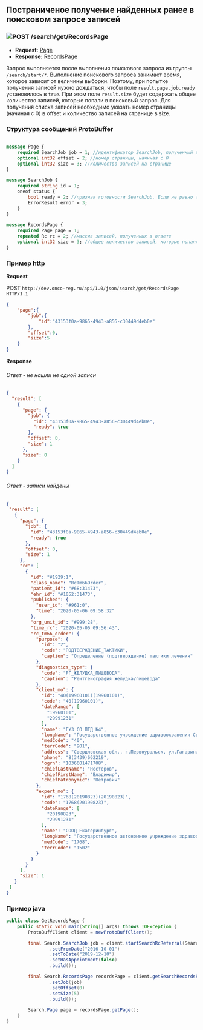 ## Постраниченое получение найденных ранее в поисковом запросе записей


### ![POST](../../../../img/post.png) /search/get/RecordsPage
* **Request:** [Page](../../../../types/types.md#com.siams.med.api.Page) 
* **Response:** [RecordsPage](../../../../types/types.md#com.siams.med.api.RecordsPage)

Запрос выполняется после выполнения поискового запроса из группы `/search/start/*`.
Выполнение поискового запроса занимает время, которое зависит от величины выборки. 
Поэтому, при попытке получения записей нужно дождаться, чтобы поле `result.page.job.ready` установилось в `true`.
При этом поле `result.size` будет содержать общее количество записей, которые попали в поисковый запрос.
Для получения списка записей необходимо указать номер страницы (начиная с 0) в offset и
количество записей на странице в size.

### Структура сообщений ProtoBuffer

```proto

message Page {
    required SearchJob job = 1; //идентификатор SearchJob, полученный из запроса группы `/search/start/*`
    optional int32 offset = 2; //номер страницы, начиная с 0
    optional int32 size = 3; //количество записей на странице
}

message SearchJob {
    required string id = 1;
    oneof status {
        bool ready = 2; //признак готовности SearchJob. Если не равно true, то необходимо вновь повторить запрос 
        ErrorResult error = 3;
    }
}

message RecordsPage {
    required Page page = 1;
    repeated Rc rc = 2; //массив записей, полученных в ответе
    optional int32 size = 3; //общее количество записей, которые попали в поисковый запрос
}


```
### Пример http

**Request**

POST `http://dev.onco-reg.ru/api/1.0/json/search/get/RecordsPage HTTP/1.1`
```json
{
    "page":{
        "job":{
            "id":"43153f0a-9865-4943-a856-c30449d4eb0e"
        },
        "offset":0,
        "size":5
    }
}

```

**Response**

###### Ответ - не нашли не одной записи
```json
{
  "result": [
    {
      "page": {
        "job": {
          "id": "43153f0a-9865-4943-a856-c30449d4eb0e",
          "ready": true
        },
        "offset": 0,
        "size": 1
      },
      "size": 0
    }
  ]
}
```

###### Ответ - записи найдены
```json
{
 "result": [
   {
     "page": {
       "job": {
         "id": "43153f0a-9865-4943-a856-c30449d4eb0e",
         "ready": true
       },
       "offset": 0,
       "size": 1
     },
     "rc": [
       {
         "id": "#1929:1",
         "class_name": "RcTm66Order",
         "patient_id": "#68:31473",
         "ehr_id": "#1052:31473",
         "published": {
           "user_id": "#961:0",
           "time": "2020-05-06 09:58:32"
         },
         "org_unit_id": "#999:28",
         "time_rc": "2020-05-06 09:56:43",
         "rc_tm66_order": {
           "purpose": {
             "id": "2",
             "code": "ПОДТВЕРЖДЕНИЕ_ТАКТИКИ",
             "caption": "Определение (подтверждение) тактики лечения"
           },
           "diagnostics_type": {
             "code": "РГ_ЖЕЛУДКА_ПИЩЕВОДА",
             "caption": "Рентгенография желудка/пищевода"
           },
           "client_mo": {
             "id": "40(19960101)(19960101)",
             "code": "40(19960101)",
             "dateRange": [
               "19960101",
               "29991231"
             ],
             "name": "ГУЗ СО ПТД №4",
             "longName": "Государственное учреждение здравоохранения Свердловской области \"Противотуберкулезный диспансер №4\"",
             "medCode": "40",
             "terrCode": "901",
             "address": "Свердловская обл., г.Первоуральск, ул.Гагарина, 46",
             "phone": "8(3439)662219",
             "ogrn": "1036601471708",
             "chiefLastName": "Нестеров",
             "chiefFirstName": "Владимир",
             "chiefPatronymic": "Петрович"
           },
           "expert_mo": {
             "id": "1768(20190823)(20190823)",
             "code": "1768(20190823)",
             "dateRange": [
               "20190823",
               "29991231"
             ],
             "name": "СООД Екатеринбург",
             "longName": "Государственное автономное учреждение здравоохранения Свердловской области \"Свердловский областной онкологический диспансер\"",
             "medCode": "1768",
             "terrCode": "1502"
           }
         }
       }
     ],
     "size": 1
   }
 ]
}
```

### Пример java

```java
public class GetRecordsPage {
    public static void main(String[] args) throws IOException {
        ProtoBuffClient client = newProtoBuffClient();

        final Search.SearchJob job = client.startSearchRcReferral(Search.RcReferralQuery.newBuilder()
                .setFromDate("2016-10-01")
                .setToDate("2019-12-10")
                .setHasAppointment(false)
                .build());

        final Search.RecordsPage recordsPage = client.getSearchRecordsPage(Search.Page.newBuilder()
                .setJob(job)
                .setOffset(0)
                .setSize(5)
                .build());

        Search.Page page = recordsPage.getPage();
    }
}
```

